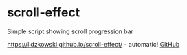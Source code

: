 # scroll-effect

Simple script showing scroll progression bar

https://lidzkowski.github.io/scroll-effect/ - automatic!
[GitHub](http://github.com)
